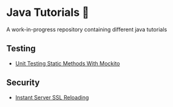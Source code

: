 # Java Tutorials 📝
A work-in-progress repository containing different java tutorials

## Testing
- [Unit Testing Static Methods With Mockito](mock-statics-with-mockito)

## Security
- [Instant Server SSL Reloading](instant-server-ssl-reloading)